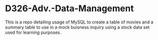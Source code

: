 # D326-Adv.-Data-Management

This is a repo detailing usage of MySQL to create a table of movies and a summary table to use in a mock buisness inquiry using a stock data set used for learning purposes.